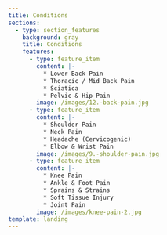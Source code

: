 ```yaml
---
title: Conditions
sections:
  - type: section_features
    background: gray
    title: Conditions
    features:
      - type: feature_item
        content: |-
          * Lower Back Pain
          * Thoracic / Mid Back Pain
          * Sciatica
          * Pelvic & Hip Pain
        image: /images/12.-back-pain.jpg
      - type: feature_item
        content: |-
          * Shoulder Pain
          * Neck Pain
          * Headache (Cervicogenic)
          * Elbow & Wrist Pain
        image: /images/9.-shoulder-pain.jpg
      - type: feature_item
        content: |-
          * Knee Pain
          * Ankle & Foot Pain
          * Sprains & Strains
          * Soft Tissue Injury
          * Joint Pain
        image: /images/knee-pain-2.jpg
template: landing
---
```

